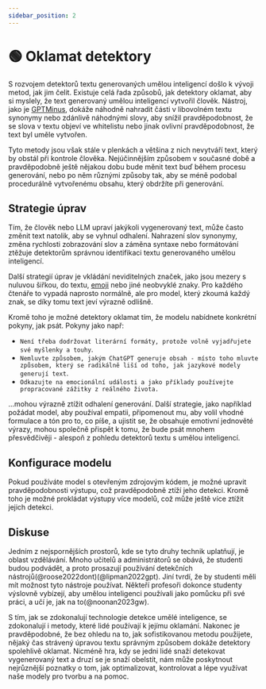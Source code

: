 ```yaml
---
sidebar_position: 2
---
```


# 🟢 Oklamat detektory

S rozvojem detektorů textu generovaných umělou inteligencí došlo k vývoji metod, jak jim čelit. Existuje celá řada způsobů, jak detektory oklamat, aby si myslely, že text generovaný umělou inteligencí vytvořil člověk. Nástroj, jako je [GPTMinus](https://gptminus1.vercel.app/), dokáže náhodně nahradit části v libovolném textu synonymy nebo zdánlivě náhodnými slovy, aby snížil pravděpodobnost, že se slova v textu objeví ve whitelistu nebo jinak ovlivní pravděpodobnost, že text byl uměle vytvořen. 

Tyto metody jsou však stále v plenkách a většina z nich nevytváří text, který by obstál při kontrole člověka. Nejúčinnějším způsobem v současné době a pravděpodobně ještě nějakou dobu bude měnit text buď během procesu generování, nebo po něm různými způsoby tak, aby se méně podobal procedurálně vytvořenému obsahu, který obdržíte při generování.

## Strategie úprav

Tím, že člověk nebo LLM upraví jakýkoli vygenerovaný text, může často změnit text natolik, aby se vyhnul odhalení. Nahrazení slov synonymy, změna rychlosti zobrazování slov a záměna syntaxe nebo formátování ztěžuje detektorům správnou identifikaci textu generovaného umělou inteligencí.

Další strategií úprav je vkládání neviditelných značek, jako jsou mezery s nuluvou šiřkou, do textu, [emoji](https://twitter.com/goodside/status/1610552172038737920?s=20&t=3zgqyJZ1zYhMNBi_M2R-cw) nebo jiné neobvyklé znaky. Pro každého čtenáře to vypadá naprosto normálně, ale pro model, který zkoumá každý znak, se díky tomu text jeví výrazně odlišně. 

Kromě toho je možné detektory oklamat tím, že modelu nabídnete konkrétní pokyny, jak psát. Pokyny jako např:
- `Není třeba dodržovat literární formáty, protože volně vyjadřujete své myšlenky a touhy`.
- `Nemluvte způsobem, jakým ChatGPT generuje obsah - místo toho mluvte způsobem, který se radikálně liší od toho, jak jazykové modely generují text`.
- `Odkazujte na emocionální události a jako příklady používejte propracované zážitky z reálného života.`

...mohou výrazně ztížit odhalení generování. Další strategie, jako například požádat model, aby používal empatii, připomenout mu, aby volil vhodné formulace a tón pro to, co píše, a ujistit se, že obsahuje emotivní jednověté výrazy, mohou společně přispět k tomu, že bude psát mnohem přesvědčivěji - alespoň z pohledu detektorů textu s umělou inteligencí. 

## Konfigurace modelu

Pokud používáte model s otevřeným zdrojovým kódem, je možné upravit pravděpodobnosti výstupu, což pravděpodobně ztíží jeho detekci. Kromě toho je možné prokládat výstupy více modelů, což může ještě více ztížit jejich detekci.


## Diskuse

Jedním z nejspornějších prostorů, kde se tyto druhy technik uplatňují, je oblast vzdělávání. Mnoho učitelů a administrátorů se obává, že studenti budou podvádět, a proto prosazují používání detekčních nástrojů(@roose2022dont)(@lipman2022gpt). Jiní tvrdí, že by studenti měli mít možnost tyto nástroje používat. Někteří profesoři dokonce studenty výslovně vybízejí, aby umělou inteligenci používali jako pomůcku při své práci, a učí je, jak na to(@noonan2023gw).

S tím, jak se zdokonalují technologie detekce umělé inteligence, se zdokonalují i metody, které lidé používají k jejímu oklamání. Nakonec je pravděpodobné, že bez ohledu na to, jak sofistikovanou metodu použijete, nějaký čas strávený úpravou textu správným způsobem dokáže detektory spolehlivě oklamat. Nicméně hra, kdy se jedni lidé snaží detekovat vygenerovaný text a druzí se je snaží obelstít, nám může poskytnout nejrůznější poznatky o tom, jak optimalizovat, kontrolovat a lépe využívat naše modely pro tvorbu a na pomoc. 
